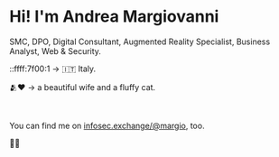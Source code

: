 <h1>Hi! I'm <strong>Andrea Margiovanni</strong></h1>
<p>SMC, DPO, Digital Consultant, Augmented Reality Specialist, Business Analyst, Web & Security.</p>
<p>::ffff:7f00:1 -> 🇮🇹 Italy.</p>
<p>🫂❤️ -> a beautiful wife and a fluffy cat.</p>
<br />
<p>You can find me on <a rel="me" href="https://infosec.exchange/@margio">infosec.exchange/@margio</a>, too.</p>

👋🏻
